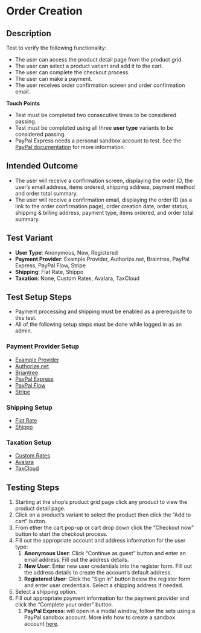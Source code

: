 # Order Creation

## Description
Test to verify the following functionality: 
 - The user can access the product detail page from the product grid.
 - The user can select a product variant and add it to the cart.
 - The user can complete the checkout process.
 - The user can make a payment.
 - The user receives order confirmation screen and order confirmation email.

**Touch Points**
 - Test must be completed two consecutive times to be considered passing.
 - Test must be completed using all three **user type** variants to be considered passing.
 - PayPal Express needs a personal sandbox account to test. See the [PayPal documentation](https://developer.paypal.com/docs/classic/lifecycle/sb_about-accounts/#create-a-personal-sandbox-account) for more information.

## Intended Outcome
 - The user will receive a confirmation screen, displaying the order ID, the user’s email address, items ordered, shipping address, payment method and order total summary.
 - The user will receive a confirmation email, displaying the order ID (as a link to the order confirmation page), order creation date, order status, shipping & billing address, payment type, items ordered, and order total summary.

## Test Variant
 - **User Type**: Anonymous, New, Registered
 - **Payment Provider**: Example Provider, Authorize.net, Braintree, PayPal Express, PayPal Flow, Stripe
 - **Shipping**: Flat Rate, Shippo
 - **Taxation**: None, Custom Rates, Avalara, TaxCloud

## Test Setup Steps
 - Payment processing and shipping must be enabled as a prerequisite to this test. 
 - All of the following setup steps must be done while logged in as an admin.

### Payment Provider Setup
 - [Example Provider](/developer/acceptance-testing/scripts/test-setup.md#example-provider)
 - [Authorize.net](/developer/acceptance-testing/scripts/test-setup.md#authorize-net)
 - [Briantree](/developer/acceptance-testing/scripts/test-setup.md#braintree)
 - [PayPal Express](/developer/acceptance-testing/scripts/test-setup.md#paypal-express)
 - [PayPal Flow](/developer/acceptance-testing/scripts/test-setup.md#paypal-flow)
 - [Stripe](/developer/acceptance-testing/scripts/test-setup.md#stripe)

### Shipping Setup
 - [Flat Rate](/developer/acceptance-testing/scripts/test-setup.md#flat-rate)
 - [Shippo](/developer/acceptance-testing/scripts/test-setup.md#shippo)

### Taxation Setup
 - [Custom Rates](/developer/acceptance-testing/scripts/test-setup.md#custom-rates)
 - [Avalara](/developer/acceptance-testing/scripts/test-setup.md#avalara)
 - [TaxCloud](/developer/acceptance-testing/scripts/test-setup.md#taxcloud)
 
## Testing Steps
 1. Starting at the shop’s product grid page click any product to view the product detail page.
 2. Click on a product’s variant to select the product then click the “Add to cart” button.
 3. From ether the cart pop-up or cart drop down click the “Checkout now” button to start the checkout process.
 4. Fill out the appropriate account and address information for the user type:
     1. **Anonymous User**: Click “Continue as guest” button and enter an email address. Fill out the address details.
     2. **New User**: Enter new user credentials into the register form. Fill out the address details to create the account’s default address.
     3. **Registered User**: Click the “Sign in” button below the register form and enter user credentials. Select a shipping address if needed.
 5. Select a shipping option.
 6. Fill out appropriate payment information for the payment provider and click the “Complete your order” button.
     1. **PayPal Express**: will open in a modal window, follow the sets using a PayPal sandbox account. More info how to create a sandbox account [here](https://developer.paypal.com/docs/classic/lifecycle/sb_about-accounts/#create-a-personal-sandbox-account).
